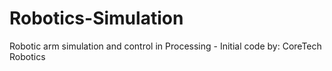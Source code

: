 # Robotics-Simulation
Robotic arm simulation and control in Processing - Initial code by: CoreTech Robotics
